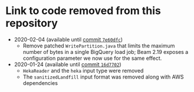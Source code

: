 # Link to code removed from this repository

- 2020-02-04 (available until [commit `7e60dfc`](https://github.com/mozilla/gcp-ingestion/tree/7e60dfcd2dd8f67ca97e44b42468d8550960906f))
  - Remove patched `WritePartition.java` that limits the maximum number of bytes
    in a single BigQuery load job; Beam 2.19 exposes a configuration parameter
    we now use for the same effect.
- 2020-01-24 (available until [commit `16d7702`](https://github.com/mozilla/gcp-ingestion/tree/16d770233c073af07c9b0f7ca6f9a1b4080d71d3))
  - `HekaReader` and the `heka` input type were removed
  - The `sanitizedLandfill` input format was removed along with AWS dependencies
